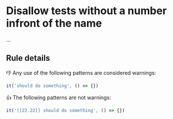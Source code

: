 # Disallow tests without a number infront of the name

...

## Rule details

:thumbsdown: Any use of the following patterns are considered warnings:

```js
it('should do something', () => {})
```

:thumbsup: The following patterns are not warnings:

```js
it('[[22.22]] should do something', () => {})

```

